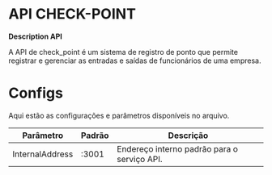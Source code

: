 # API CHECK-POINT

**Description API**

A API de check_point é um sistema de registro de ponto que permite registrar e gerenciar as entradas e saídas de funcionários de uma empresa. 

# Configs

Aqui estão as configurações e parâmetros disponíveis no arquivo.

| Parâmetro        | Padrão         | Descrição
|------------------|----------------|-----------------------------------------------|
| InternalAddress  | :3001          | Endereço interno padrão para o serviço API.  |
